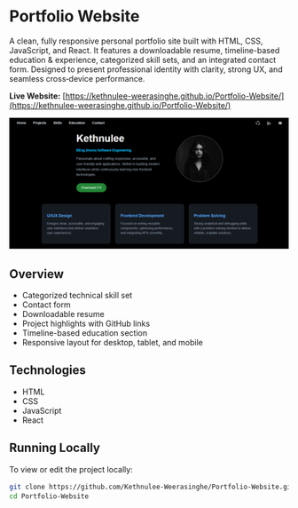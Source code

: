 # Portfolio Website

A clean, fully responsive personal portfolio site built with HTML, CSS, JavaScript, and React. It features a downloadable resume, timeline-based education & experience, categorized skill sets, and an integrated contact form. Designed to present professional identity with clarity, strong UX, and seamless cross‑device performance.

**Live Website:** [https://kethnulee-weerasinghe.github.io/Portfolio-Website/](https://kethnulee-weerasinghe.github.io/Portfolio-Website/)

![Website Preview](./preview.png)

## Overview

- Categorized technical skill set
- Contact form
- Downloadable resume
- Project highlights with GitHub links
- Timeline-based education section
- Responsive layout for desktop, tablet, and mobile

## Technologies

- HTML
- CSS
- JavaScript
- React

## Running Locally

To view or edit the project locally:

```bash
git clone https://github.com/Kethnulee-Weerasinghe/Portfolio-Website.git
cd Portfolio-Website
```
